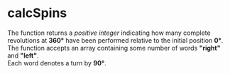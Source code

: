 # calcSpins

The function returns a _positive integer_ indicating how many complete  
revolutions at __360°__ have been performed relative to the initial position __0°__.  
The function accepts an array containing some number of words __"right"__ and __"left"__.  
Each word denotes a turn by __90°__.
